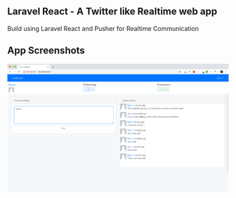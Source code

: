 ## Laravel React - A Twitter like Realtime web app
Build using Laravel React and Pusher for Realtime Communication

## App Screenshots

<img src="app.png" alt="Laravel React twitter clone" />
